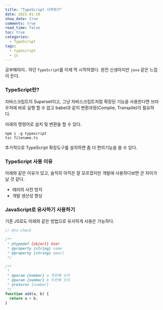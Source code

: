 ```yaml
---
title: "TypeScript 시작하기"
date: 2021-01-10
show_date: true
comments: true
read_time: false
toc: true
categories:
  - TypeScript
tags:
  - typescript
  - js
---
```


공부해야지.. 하던 `TypeScript`를 이제 막 시작하였다. 완전 신생아지만 `java` 같은 느낌이 든다.

### TypeScript란?

자바스크립트의 Superset이고, 그냥 자바스크립트처럼 확장된 기능을 사용한다면 브라우저에 바로 실행 할 수 없고 babel과 같이 변환과정(Complie, Transpile)이 필요하다.

아래의 명령어로 설치 및 변환을 할 수 있다.

```
npm i -g typescript
tsc filename.ts
```

추가적으로 TypeScript 확장도구를 설치하면 좀 더 편의기능을 쓸 수 있다.

### TypeScript 사용 이유

아래와 같은 이유가 있고, 솔직히 아직은 잘 모르겠지만 개발에 사용하다보면 큰 차이가 날 것 같다.

- 에러의 사전 방지
- 개발 생산성 향상

### JavaScript로 유사하기 사용하기

기존 JS로도 아래와 같은 방법으로 유사하게 사용은 가능하다.

```js
// @ts-check

/**
 * @typedef {object} User
 * @property {string} name
 * @property {string} email
 */

/**
 *
 * @param {number} a 첫번째 숫자
 * @param {number} b 두번째 숫자
 * @returns {number}
 */
function add(a, b) {
  return a + b;
}
```
